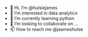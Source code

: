 - 👋 Hi, I’m @hulsiejames
- 👀 I’m interested in data analytics 
- 🌱 I’m currently learning python 
- 💞️ I’m looking to collaborate on ...
- 📫 How to reach me @jaameshulse

<!---
hulsiejames/hulsiejames is a ✨ special ✨ repository because its `README.md` (this file) appears on your GitHub profile.
You can click the Preview link to take a look at your changes.
--->
